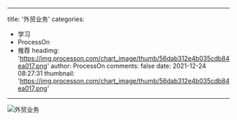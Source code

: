 
---
title: '外贸业务'
categories: 
 - 学习
 - ProcessOn
 - 推荐
headimg: 'https://img.processon.com/chart_image/thumb/56dab312e4b035cdb84ea017.png'
author: ProcessOn
comments: false
date: 2021-12-24 08:27:31
thumbnail: 'https://img.processon.com/chart_image/thumb/56dab312e4b035cdb84ea017.png'
---

<div>   
<img class="thumb" alt="外贸业务" src="https://img.processon.com/chart_image/thumb/56dab312e4b035cdb84ea017.png" referrerpolicy="no-referrer">
<p></p>  
</div>
            